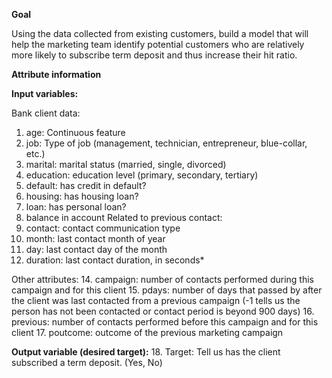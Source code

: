 **Goal**

Using the data collected from existing customers, build a model that will help the marketing
team identify potential customers who are relatively more likely to subscribe term deposit
and thus increase their hit ratio. 

**Attribute information**

**Input variables:**

Bank client data:

1. age: Continuous feature
2. job: Type of job (management, technician, entrepreneur, blue-collar, etc.)
3. marital: marital status (married, single, divorced)
4. education: education level (primary, secondary, tertiary)
5. default: has credit in default?
6. housing: has housing loan?
7. loan: has personal loan?
8. balance in account
Related to previous contact:
9. contact: contact communication type
10. month: last contact month of year
11. day: last contact day of the month
12. duration: last contact duration, in seconds*
    
Other attributes:
14. campaign: number of contacts performed during this campaign and for this
client
15. pdays: number of days that passed by after the client was last contacted from a
previous campaign (-1 tells us the person has not been contacted or contact
period is beyond 900 days)
16. previous: number of contacts performed before this campaign and for this
client
17. poutcome: outcome of the previous marketing campaign

**Output variable (desired target):**
18. Target: Tell us has the client subscribed a term deposit. (Yes, No)
